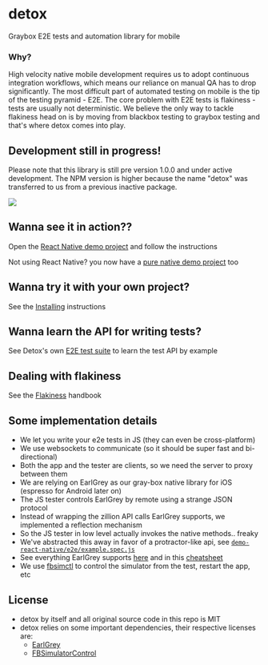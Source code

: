 # detox

Graybox E2E tests and automation library for mobile

### Why?

High velocity native mobile development requires us to adopt continuous integration workflows, which means our reliance on manual QA has to drop significantly. The most difficult part of automated testing on mobile is the tip of the testing pyramid - E2E. The core problem with E2E tests is flakiness - tests are usually not deterministic. We believe the only way to tackle flakiness head on is by moving from blackbox testing to graybox testing and that's where detox comes into play.

## Development still in progress!

Please note that this library is still pre version 1.0.0 and under active development. The NPM version is higher because the name "detox" was transferred to us from a previous inactive package.

<img src="http://i.imgur.com/O2ZzrKG.gif">

## Wanna see it in action??

Open the [React Native demo project](demo-react-native) and follow the instructions

Not using React Native? you now have a [pure native demo project](demo-native) too

## Wanna try it with your own project?

See the [Installing](INSTALLING.md) instructions

## Wanna learn the API for writing tests?

See Detox's own [E2E test suite](detox/test/e2e) to learn the test API by example

## Dealing with flakiness

See the [Flakiness](FLAKINESS.md) handbook

## Some implementation details

* We let you write your e2e tests in JS (they can even be cross-platform)
* We use websockets to communicate (so it should be super fast and bi-directional)
* Both the app and the tester are clients, so we need the server to proxy between them
* We are relying on EarlGrey as our gray-box native library for iOS (espresso for Android later on)
* The JS tester controls EarlGrey by remote using a strange JSON protocol
* Instead of wrapping the zillion API calls EarlGrey supports, we implemented a reflection mechanism
* So the JS tester in low level actually invokes the native methods.. freaky
* We've abstracted this away in favor of a protractor-like api, see [`demo-react-native/e2e/example.spec.js`](demo-react-native/e2e/example.spec.js)
* See everything EarlGrey supports [here](https://github.com/google/EarlGrey/blob/master/docs/api.md) and in this [cheatsheet](https://github.com/google/EarlGrey/blob/master/docs/cheatsheet/cheatsheet.pdf)
* We use [fbsimctl](https://github.com/facebook/FBSimulatorControl) to control the simulator from the test, restart the app, etc

## License

* detox by itself and all original source code in this repo is MIT
* detox relies on some important dependencies, their respective licenses are:
  * [EarlGrey](https://github.com/google/EarlGrey/blob/master/LICENSE)
  * [FBSimulatorControl](https://github.com/facebook/FBSimulatorControl/blob/master/LICENSE)
